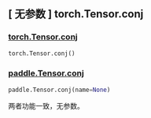 ## [ 无参数 ] torch.Tensor.conj

### [torch.Tensor.conj](https://pytorch.org/docs/stable/generated/torch.Tensor.conj.html?highlight=conj#torch.Tensor.conj)

```python
torch.Tensor.conj()
```

### [paddle.Tensor.conj](paddlepaddle.org.cn/documentation/docs/zh/api/paddle/Tensor_cn.html#conj-name-none)

```python
paddle.Tensor.conj(name=None)
```

两者功能一致，无参数。
